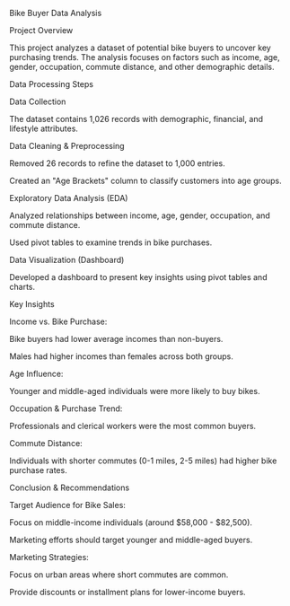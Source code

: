Bike Buyer Data Analysis

Project Overview

This project analyzes a dataset of potential bike buyers to uncover key purchasing trends. The analysis focuses on factors such as income, age, gender, occupation, commute distance, and other demographic details.

Data Processing Steps

Data Collection

The dataset contains 1,026 records with demographic, financial, and lifestyle attributes.

Data Cleaning & Preprocessing

Removed 26 records to refine the dataset to 1,000 entries.

Created an "Age Brackets" column to classify customers into age groups.

Exploratory Data Analysis (EDA)

Analyzed relationships between income, age, gender, occupation, and commute distance.

Used pivot tables to examine trends in bike purchases.

Data Visualization (Dashboard)

Developed a dashboard to present key insights using pivot tables and charts.

Key Insights

Income vs. Bike Purchase:

Bike buyers had lower average incomes than non-buyers.

Males had higher incomes than females across both groups.

Age Influence:

Younger and middle-aged individuals were more likely to buy bikes.

Occupation & Purchase Trend:

Professionals and clerical workers were the most common buyers.

Commute Distance:

Individuals with shorter commutes (0-1 miles, 2-5 miles) had higher bike purchase rates.

Conclusion & Recommendations

Target Audience for Bike Sales:

Focus on middle-income individuals (around $58,000 - $82,500).

Marketing efforts should target younger and middle-aged buyers.

Marketing Strategies:

Focus on urban areas where short commutes are common.

Provide discounts or installment plans for lower-income buyers.
